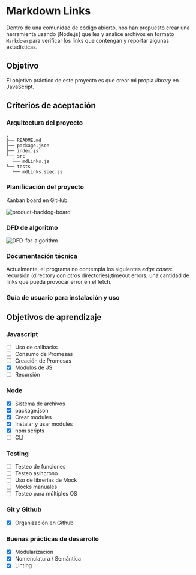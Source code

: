 # Markdown Links

Dentro de una comunidad de código abierto, nos han propuesto crear una
herramienta usando [Node.js] que lea y analice archivos en formato `Markdown`
para verificar los links que contengan y reportar algunas estadísticas.

## Objetivo

El objetivo práctico de este proyecto es que crear mi propia _library_ en JavaScript.

## Criterios de aceptación

### Arquitectura del proyecto 

```
.
├── README.md
├── package.json
├── index.js
└── src
  └── mdLinks.js
└── tests
  └── mdLinks.spec.js
```

### Planificación del proyecto

Kanban board en GitHub: 

![product-backlog-board](product-backlog.jpg)

### DFD de algoritmo

![DFD-for-algorithm](md-links.jpg)

### Documentación técnica

Actualmente, el programa no contempla los siguientes _edge cases_: recursión (directory con otros directories);timeout errors; una cantidad de links que pueda provocar error en el fetch.

### Guía de usuario para instalación y uso

## Objetivos de aprendizaje

### Javascript
- [ ] Uso de callbacks
- [ ] Consumo de Promesas
- [ ] Creación de Promesas
- [x] Módulos de JS
- [ ] Recursión

### Node
- [x] Sistema de archivos
- [x] package.json
- [x] Crear modules
- [x] Instalar y usar modules
- [x] npm scripts
- [ ] CLI

### Testing
- [ ] Testeo de funciones
- [ ] Testeo asíncrono
- [ ] Uso de librerías de Mock
- [ ] Mocks manuales
- [ ] Testeo para múltiples OS

### Git y Github
- [x] Organización en Github

### Buenas prácticas de desarrollo
- [x] Modularización
- [x] Nomenclatura / Semántica
- [x] Linting

